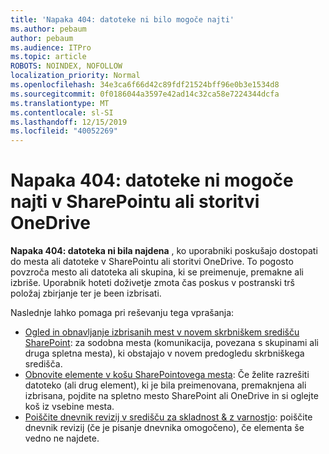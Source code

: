 ```yaml
---
title: 'Napaka 404: datoteke ni bilo mogoče najti'
ms.author: pebaum
author: pebaum
ms.audience: ITPro
ms.topic: article
ROBOTS: NOINDEX, NOFOLLOW
localization_priority: Normal
ms.openlocfilehash: 34e3ca6f66d42c89fdf21524bff96e0b3e1534d8
ms.sourcegitcommit: 0f0186044a3597e42ad14c32ca58e7224344dcfa
ms.translationtype: MT
ms.contentlocale: sl-SI
ms.lasthandoff: 12/15/2019
ms.locfileid: "40052269"
---
```

# <a name="error-404-file-not-found-in-sharepoint-or-onedrive"></a>Napaka 404: datoteke ni mogoče najti v SharePointu ali storitvi OneDrive

**Napaka 404: datoteka ni bila najdena** , ko uporabniki poskušajo dostopati do mesta ali datoteke v SharePointu ali storitvi OneDrive. To pogosto povzroča mesto ali datoteka ali skupina, ki se preimenuje, premakne ali izbriše.
Uporabnik hoteti doživetje zmota čas poskus v postranski trš položaj zbirjanje ter je been izbrisati.

Naslednje lahko pomaga pri reševanju tega vprašanja:
- [Ogled in obnavljanje izbrisanih mest v novem skrbniškem središču SharePoint](https://docs.microsoft.com/sharepoint/view-and-restore-deleted-sites-in-new-admin-center): za sodobna mesta (komunikacija, povezana s skupinami ali druga spletna mesta), ki obstajajo v novem predogledu skrbniškega središča.
- [Obnovite elemente v košu SharePointovega mesta](https://support.office.com/article/Restore-items-in-the-Recycle-Bin-of-a-SharePoint-site-6df466b6-55f2-4898-8d6e-c0dff851a0be): Če želite razrešiti datoteko (ali drug element), ki je bila preimenovana, premaknjena ali izbrisana, pojdite na spletno mesto SharePoint ali OneDrive in si oglejte koš iz vsebine mesta.
- [Poiščite dnevnik revizij v središču za skladnost &amp; z varnostjo](https://docs.microsoft.com/office365/securitycompliance/search-the-audit-log-in-security-and-compliance): poiščite dnevnik revizij (če je pisanje dnevnika omogočeno), če elementa še vedno ne najdete.